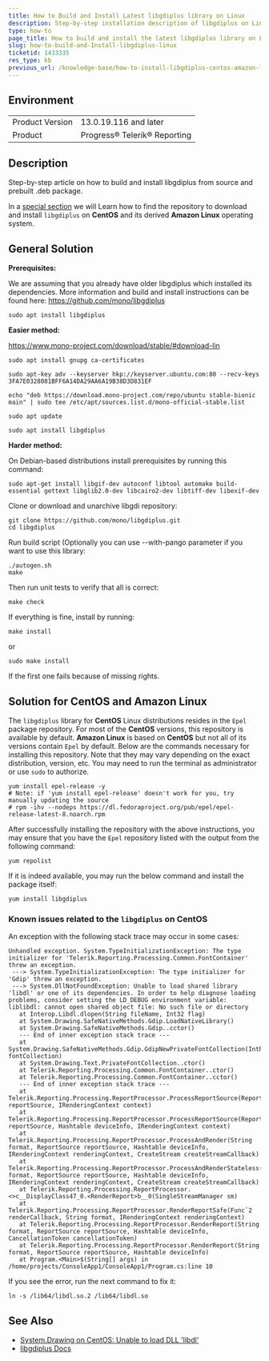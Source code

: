 ```yaml
---
title: How to Build and Install Latest libgdiplus library on Linux
description: Step-by-step installation description of libgdiplus on Linux
type: how-to
page_title: How to build and install the latest libgdiplus library on Linux
slug: how-to-build-and-Install-libgdiplus-linux
ticketid: 1433335
res_type: kb
previous_url: /knowledge-base/how-to-install-libgdiplus-centos-amazon-linux
---
```


## Environment

<table>
	<tbody>
		<tr>
			<td>Product Version</td>
			<td>13.0.19.116 and later</td>
		</tr>
		<tr>
			<td>Product</td>
			<td>Progress® Telerik® Reporting</td>
		</tr>
	</tbody>
</table>

## Description

Step-by-step article on how to build and install libgdiplus from source and prebuilt .deb package.

In a [special section](#solution-for-centos-and-amazon-linux) we will Learn how to find the repository to download and install `libgdiplus` on __CentOS__ and its derived __Amazon Linux__ operating system.

## General Solution

**Prerequisites:**

We are assuming that you already have older libgdiplus which installed its dependencies. More information and build and install instructions can be found here: https://github.com/mono/libgdiplus

`sudo apt install libgdiplus`

**Easier method:**

https://www.mono-project.com/download/stable/#download-lin

````
sudo apt install gnupg ca-certificates

sudo apt-key adv --keyserver hkp://keyserver.ubuntu.com:80 --recv-keys 3FA7E0328081BFF6A14DA29AA6A19B38D3D831EF

echo "deb https://download.mono-project.com/repo/ubuntu stable-bionic main" | sudo tee /etc/apt/sources.list.d/mono-official-stable.list

sudo apt update

sudo apt install libgdiplus
````

**Harder method:**

On Debian-based distributions install prerequisites by running this command:

`sudo apt-get install libgif-dev autoconf libtool automake build-essential gettext libglib2.0-dev libcairo2-dev libtiff-dev libexif-dev`

Clone or download and unarchive libgdi repository: 

````
git clone https://github.com/mono/libgdiplus.git
cd libgdiplus
````

Run build script (Optionally you can use --with-pango parameter if you want to use this library: 

````
./autogen.sh
make 
````

Then run unit tests to verify that all is correct: 

`make check`

If everything is fine, install by running: 

`make install`

or  

`sudo make install`

If the first one fails because of missing rights.

## Solution for CentOS and Amazon Linux

The `libgdiplus` library for __CentOS__ Linux distributions resides in the `Epel` package repository. For most of the __CentOS__ versions, this repository is available by default. __Amazon Linux__ is based on __CentOS__ but not all of its versions contain `Epel` by default. Below are the commands necessary for installing this repository. Note that they may vary depending on the exact distribution, version, etc. You may need to run the terminal as administrator or use `sudo` to authorize.

````
yum install epel-release -y
# Note: if 'yum install epel-release' doesn't work for you, try manually updating the source
# rpm -ihv --nodeps https://dl.fedoraproject.org/pub/epel/epel-release-latest-8.noarch.rpm
````

After successfully installing the repository with the above instructions, you may ensure that you have the `Epel` repository listed with the output from the following command:

`yum repolist`

If it is indeed available, you may run the below command and install the package itself:

`yum install libgdiplus`

### Known issues related to the `libgdiplus` on __CentOS__

An exception with the following stack trace may occur in some cases:

````
Unhandled exception. System.TypeInitializationException: The type initializer for 'Telerik.Reporting.Processing.Common.FontContainer' threw an exception.
 ---> System.TypeInitializationException: The type initializer for 'Gdip' threw an exception.
 ---> System.DllNotFoundException: Unable to load shared library 'libdl' or one of its dependencies. In order to help diagnose loading problems, consider setting the LD_DEBUG environment variable: liblibdl: cannot open shared object file: No such file or directory
   at Interop.Libdl.dlopen(String fileName, Int32 flag)
   at System.Drawing.SafeNativeMethods.Gdip.LoadNativeLibrary()
   at System.Drawing.SafeNativeMethods.Gdip..cctor()
   --- End of inner exception stack trace ---
   at System.Drawing.SafeNativeMethods.Gdip.GdipNewPrivateFontCollection(IntPtr& fontCollection)
   at System.Drawing.Text.PrivateFontCollection..ctor()
   at Telerik.Reporting.Processing.Common.FontContainer..ctor()
   at Telerik.Reporting.Processing.Common.FontContainer..cctor()
   --- End of inner exception stack trace ---
   at Telerik.Reporting.Processing.ReportProcessor.ProcessReportSource(ReportSource reportSource, IRenderingContext context)
   at Telerik.Reporting.Processing.ReportProcessor.ProcessReportSource(ReportSource reportSource, Hashtable deviceInfo, IRenderingContext context)
   at Telerik.Reporting.Processing.ReportProcessor.ProcessAndRender(String format, ReportSource reportSource, Hashtable deviceInfo, IRenderingContext renderingContext, CreateStream createStreamCallback)
   at Telerik.Reporting.Processing.ReportProcessor.ProcessAndRenderStateless(String format, ReportSource reportSource, Hashtable deviceInfo, IRenderingContext renderingContext, CreateStream createStreamCallback)
   at Telerik.Reporting.Processing.ReportProcessor.<>c__DisplayClass47_0.<RenderReport>b__0(SingleStreamManager sm)
   at Telerik.Reporting.Processing.ReportProcessor.RenderReportSafe(Func`2 renderCallback, String format, IRenderingContext renderingContext)
   at Telerik.Reporting.Processing.ReportProcessor.RenderReport(String format, ReportSource reportSource, Hashtable deviceInfo, CancellationToken cancellationToken)
   at Telerik.Reporting.Processing.ReportProcessor.RenderReport(String format, ReportSource reportSource, Hashtable deviceInfo)
   at Program.<Main>$(String[] args) in /home/projects/ConsoleApp1/ConsoleApp1/Program.cs:line 10
````

If you see the error, run the next command to fix it:

`ln -s /lib64/libdl.so.2 /lib64/libdl.so`

## See Also

* [System.Drawing on CentOS: Unable to load DLL 'libdl'](https://github.com/dotnet/runtime/issues/24070)
* [libgdiplus Docs](https://www.mono-project.com/docs/gui/libgdiplus/)
